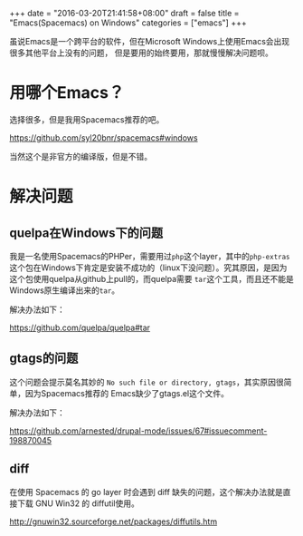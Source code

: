 +++
date = "2016-03-20T21:41:58+08:00"
draft = false
title = "Emacs(Spacemacs) on Windows"
categories = ["emacs"]
+++

虽说Emacs是一个跨平台的软件，但在Microsoft Windows上使用Emacs会出现很多其他平台上没有的问题，
但是要用的始终要用，那就慢慢解决问题呗。

# 用哪个Emacs？

选择很多，但是我用Spacemacs推荐的吧。

https://github.com/syl20bnr/spacemacs#windows

当然这个是非官方的编译版，但是不错。

# 解决问题

## quelpa在Windows下的问题

我是一名使用Spacemacs的PHPer，需要用过`php`这个layer，其中的`php-extras`这个包在Windows下肯定是安装不成功的（linux下没问题）。究其原因，是因为这个包使用quelpa从github上pull的，而quelpa需要 `tar`这个工具，而且还不能是Windows原生编译出来的`tar`。

解决办法如下：

https://github.com/quelpa/quelpa#tar

## gtags的问题

这个问题会提示莫名其妙的 ```No such file or directory, gtags```，其实原因很简单，因为Spacemacs推荐的 Emacs缺少了gtags.el这个文件。

解决办法如下：

https://github.com/arnested/drupal-mode/issues/67#issuecomment-198870045

## diff

在使用 Spacemacs 的 go layer 时会遇到 diff 缺失的问题，这个解决办法就是直接下载 GNU Win32 的
diffutil使用。

http://gnuwin32.sourceforge.net/packages/diffutils.htm

